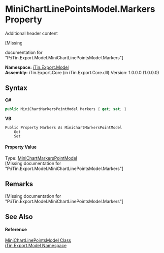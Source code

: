 # MiniChartLinePointsModel.Markers Property 
Additional header content 

\[Missing <summary> documentation for "P:iTin.Export.Model.MiniChartLinePointsModel.Markers"\]

**Namespace:**&nbsp;<a href="N_iTin_Export_Model">iTin.Export.Model</a><br />**Assembly:**&nbsp;iTin.Export.Core (in iTin.Export.Core.dll) Version: 1.0.0.0 (1.0.0.0)

## Syntax

**C#**<br />
``` C#
public MiniChartMarkersPointModel Markers { get; set; }
```

**VB**<br />
``` VB
Public Property Markers As MiniChartMarkersPointModel
	Get
	Set
```


#### Property Value
Type: <a href="T_iTin_Export_Model_MiniChartMarkersPointModel">MiniChartMarkersPointModel</a><br />\[Missing <value> documentation for "P:iTin.Export.Model.MiniChartLinePointsModel.Markers"\]

## Remarks
\[Missing <remarks> documentation for "P:iTin.Export.Model.MiniChartLinePointsModel.Markers"\]

## See Also


#### Reference
<a href="T_iTin_Export_Model_MiniChartLinePointsModel">MiniChartLinePointsModel Class</a><br /><a href="N_iTin_Export_Model">iTin.Export.Model Namespace</a><br />